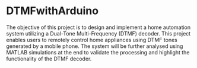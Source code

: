 # DTMFwithArduino

The objective of this project is to design and implement a home automation system utilizing a Dual-Tone Multi-Frequency (DTMF) decoder. This project enables users to remotely control home appliances using DTMF tones generated by a mobile phone. The system will be further analysed using MATLAB simulations at the end to validate the processing and highlight the functionality of the DTMF decoder.
